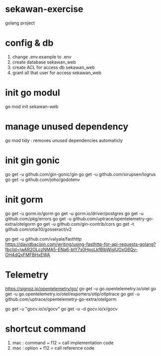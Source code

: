 # sekawan-exercise
golang project

# config & db
1. change .env.example to .env
2. create database sekawan_web
3. create ACL for access db sekawan_web
4. grant all that user for access sekawan_web

# init go modul
go mod init sekawan-web

# manage unused dependency
go mod tidy : removes unused dependencies automaticly

# init gin gonic
go get -u github.com/gin-gonic/gin
go get -u github.com/sirupsen/logrus
go get -u github.com/joho/godotenv

# init gorm
go get -u gorm.io/gorm
go get -u gorm.io/driver/postgres
go get -u github.com/pkg/errors
go get -u github.com/uptrace/opentelemetry-go-extra/otelgorm
go get -u github.com/gin-contrib/cors
go get -t github.com/otiai10/gosseract/v2

go get -u github.com/valyala/fasthttp
https://davidbacisin.com/writing/using-fasthttp-for-api-requests-golang?fbclid=IwAR2OLczNMA5-ENa6-blY7x0HpoLkfBlbWislUOxG6Qy-OH4dQxFMFBHxEWA

# Telemetry
https://signoz.io/opentelemetry/go/
go get -u go.opentelemetry.io/otel
go get -u go.opentelemetry.io/otel/exporters/otlp/otlptrace
go get -u github.com/uptrace/opentelemetry-go-extra/otelgorm

go get -u "gocv.io/x/gocv"
go get -u -d gocv.io/x/gocv

# shortcut command
1. mac : command + f12 = call implementation code
2. mac : option + f12 = call reference code
